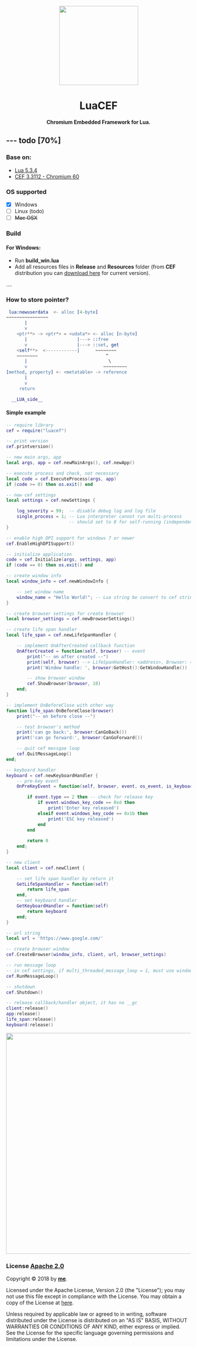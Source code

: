 <p align="center">
	<a href="https://github.com/wy3/luacef">
		<img src="https://github.com/wy3/luacef/raw/master/lcf.png" alt="" width="215px">
	</a>
	<h1 align="center"> LuaCEF </h1>
	<p align="center">
    	<strong> Chromium Embedded Framework for Lua. </strong>
 	</p>
</p>

## --- __todo__ [70%]

### Base on:
- [Lua 5.3.4](https://www.lua.org/ftp/)
- [CEF 3.3112 - Chromium 60](http://opensource.spotify.com/cefbuilds/index.html)

### OS supported
- [x] Windows
- [ ] Linux (todo)
- [ ] ~~Mac OSX~~

### Build
#### For Windows:
- Run __build_win.lua__
- Add all resources files in __Release__ and __Resources__ folder (from __CEF__ distribution you can [download here](http://opensource.spotify.com/cefbuilds/cef_binary_3.3112.1659.gfef43e0_windows32_minimal.tar.bz2) for current version).

....

### How to store pointer?

```erlang
 lua:newuserdata  <- alloc [4-byte]
~~~~~~~~~~~~~~~~
       |
       v
    <ptr**> -> <ptr*> = <udata*> <- alloc [n-byte]
       |                   |---> ::free
       v                   |---> ::set, get
    <self**>  <------------|      ~~~~~~~~
    ~~~~~~~~                          ^
       |                               \
       v                             ~~~~~~~~~
[method, property] <- <metatable> -> reference
       |
       v
     return

  __LUA_side__
```

#### Simple example

```lua
-- require library
cef = require("luacef")

-- print version
cef.printversion()

-- new main args, app
local args, app = cef.newMainArgs(), cef.newApp() 

-- execute process and check, not necessary
local code = cef.ExecuteProcess(args, app)
if (code >= 0) then os.exit() end

-- new cef settings
local settings = cef.newSettings {

	log_severity = 99;	-- disable debug log and log file		
	single_process = 1; -- Lua interpreter cannot run multi-process
						-- should set to 0 for self-running (independent executable program)		
}

-- enable high DPI support for windows 7 or newer
cef.EnableHighDPISupport()

-- initialize application
code = cef.Initialize(args, settings, app)
if (code == 0) then os.exit() end

-- create window info
local window_info = cef.newWindowInfo {

	-- set window name
	window_name = "Hello World!"; -- Lua string be convert to cef string, accept unicode
}

-- create browser settings for create browser
local browser_settings = cef.newBrowserSettings()

-- create life span handler
local life_span = cef.newLifeSpanHandler {

	-- implement OnAfterCreated callback function
	OnAfterCreated = function(self, browser) -- event
		print("-- on after created --")
		print(self, browser) --> LifeSpanHandler: <address>, Browser: <address>
		print('Window handle: ', browser:GetHost():GetWindowHandle())

		-- show browser window
		cef.ShowBrowser(browser, 10)
	end;
}

-- implement OnBeforeClose with other way
function life_span:OnBeforeClose(browser)
	print("-- on before close --")

	-- test browser's method
	print('can go back:', browser:CanGoBack())
	print('can go forward:', browser:CanGoForward())

	-- quit cef messgae loop
	cef.QuitMessageLoop()
end;

-- keyboard handler
keyboard = cef.newKeyboardHandler {
	-- pre-key event
	OnPreKeyEvent = function(self, browser, event, os_event, is_keyboard_shortcut)

		if event.type == 2 then -- check for release key
			if event.windows_key_code == 0xd then
				print('Enter key released')
			elseif event.windows_key_code == 0x1b then
				print('ESC key released')
			end
		end
		
		return 0
	end;
}

-- new client
local client = cef.newClient {

	-- set life span handler by return it
	GetLifeSpanHandler = function(self) 
		return life_span
	end,
	-- set keyboard handler
	GetKeyboardHandler = function(self)
		return keyboard
	end;
}

-- url string
local url = 'https://www.google.com/'

-- create browser window
cef.CreateBrowser(window_info, client, url, browser_settings)

-- run message loop
-- in cef settings, if multi_threaded_message_loop = 1, must use window message loop
cef.RunMessageLoop()

-- shutdown
cef.Shutdown()

-- release callback/handler object, it has no __gc
client:release()
app:release()
life_span:release()
keyboard:release()
```

<p align="center">
<img src="https://i.imgur.com/8mmTqjW.png" width="600">
</p>

### License [Apache 2.0](https://github.com/wy3/luacef/blob/master/LICENSE)

Copyright © 2018 by [__me__](https://github.com/wy3).

Licensed under the Apache License, Version 2.0 (the "License");
you may not use this file except in compliance with the License.
You may obtain a copy of the License at [here](http://www.apache.org/licenses/LICENSE-2.0).
   
Unless required by applicable law or agreed to in writing, software
distributed under the License is distributed on an "AS IS" BASIS,
WITHOUT WARRANTIES OR CONDITIONS OF ANY KIND, either express or implied.
See the License for the specific language governing permissions and
limitations under the License.
